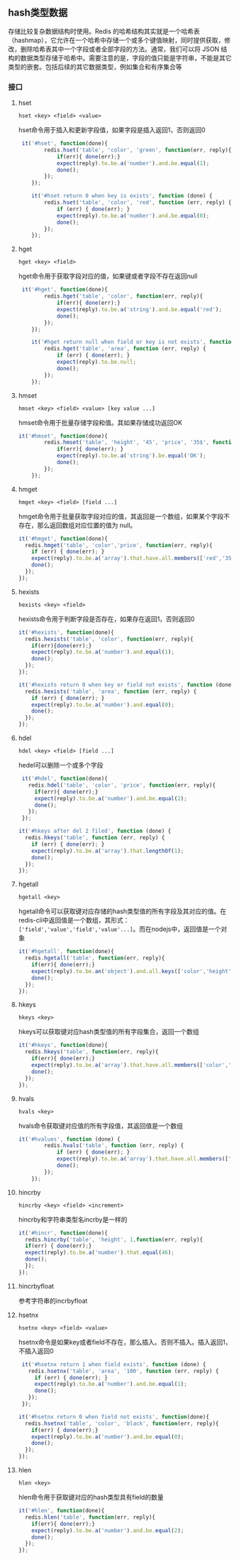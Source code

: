 ## hash类型数据

存储比较复杂数据结构时使用。Redis 的哈希结构其实就是一个哈希表（hashmap），它允许在一个哈希中存储一个或多个键值映射，同时提供获取，修改，删除哈希表其中一个字段或者全部字段的方法。通常，我们可以将 JSON 结构的数据类型存储于哈希中。需要注意的是，字段的值只能是字符串，不能是其它类型的嵌套。包括后续的其它数据类型，例如集合和有序集合等

### 接口

1. hset

   ```
   hset <key> <field> <value>
   ```

   hset命令用于插入和更新字段值，如果字段是插入返回1，否则返回0

   ```javascript
    it('#hset', function(done){
           redis.hset('table', 'color', 'green', function(err, reply){
               if(err){ done(err);}
               expect(reply).to.be.a('number').and.be.equal(1);
               done();
           });
       });
   
       it('#hset return 0 when key is exists', function (done) {
           redis.hset('table', 'color', 'red', function (err, reply) {
               if (err) { done(err); }
               expect(reply).to.be.a('number').and.be.equal(0);
               done();
           });
       });
   
   ```

   

2. hget

   ```shell
   hget <key> <field>
   ```

   hget命令用于获取字段对应的值，如果键或者字段不存在返回null

   ```javascript
    it('#hget', function(done){
           redis.hget('table', 'color', function(err, reply){
               if(err){ done(err);}
               expect(reply).to.be.a('string').and.be.equal('red');
               done();
           });
       });
   
       it('#hget return null when field or key is not exists', function (done) {
           redis.hget('table', 'area', function (err, reply) {
               if (err) { done(err); }
               expect(reply).to.be.null;
               done();
           });
       });
   ```

   

3. hmset

   ```shell
   hmset <key> <field> <value> [key value ...]
   ```

   hmset命令用于批量存储字段和值。其如果存储成功返回OK

   ```javascript
   it('#hmset', function(done){
           redis.hmset('table', 'height', '45', 'price', '35$', function(err, reply){
               if(err){ done(err); }
               expect(reply).to.be.a('string').be.equal('OK');
               done();
           });
       });
   ```

4. hmget

   ```shell
   hmget <key> <field> [field ...]
   ```

   hmget命令用于批量获取字段对应的值，其返回是一个数组，如果某个字段不存在，那么返回数组对应位置的值为 null。

   ```javascript
   it('#hmget', function(done){
     redis.hmget('table', 'color','price', function(err, reply){
       if (err) { done(err); }
       expect(reply).to.be.a('array').that.have.all.members(['red','35$']).and.be.lengthOf(2);
       done();
     });
   });
   ```

5. hexists

   ```shell
   hexists <key> <field>
   ```

   hexists命令用于判断字段是否存在，如果存在返回1，否则返回0

   ```javascript
   it('#hexists', function(done){
     redis.hexists('table', 'color', function(err, reply){
       if(err){done(err);}
       expect(reply).to.be.a('number').and.equal(1);
       done();
     });
   });
   
   it('#hexists return 0 when key or field not exists', function (done) {
     redis.hexists('table', 'area', function (err, reply) {
       if (err) { done(err); }
       expect(reply).to.be.a('number').and.equal(0);
       done();
     });
   });
   ```

   

6. hdel

   ```shell
   hdel <key> <field> [field ...]
   ```

   hedel可以删除一个或多个字段

   ```javascript
    it('#hdel', function(done){
      redis.hdel('table', 'color', 'price', function(err, reply){
        if(err){ done(err);}
        expect(reply).to.be.a('number').and.be.equal(2);
        done();
      });
    });
   
   it('#hkeys after del 2 filed', function (done) {
     redis.hkeys('table', function (err, reply) {
       if (err) { done(err); }
       expect(reply).to.be.a('array').that.lengthOf(1);
       done();
     });
   });
   ```

   

7. hgetall

   ```shell
   hgetall <key> 
   ```

   hgetall命令可以获取键对应存储的hash类型值的所有字段及其对应的值。在redis-cli中返回值是一个数组，其形式：`['field','value','field','value'...]`。而在nodejs中，返回值是一个对象

   ```javascript
   it('#hgetall', function(done){
     redis.hgetall('table', function(err, reply){
       if(err){ done(err);}
       expect(reply).to.be.an('object').and.all.keys(['color','height','price']);
       done();
     });
   });
   ```

   

8. hkeys

   ```shell
   hkeys <key>
   ```

   hkeys可以获取键对应hash类型值的所有字段集合，返回一个数组

   ```javascript
   it('#hkeys', function(done){
     redis.hkeys('table', function(err, reply){
       if(err){ done(err);}
       expect(reply).to.be.a('array').that.have.all.members(['color','height', 'price']);
       done();
     });
   });
   ```

9. hvals

   ```shell
   hvals <key>
   ```

   hvals命令获取键对应值的所有字段值，其返回值是一个数组

   ```javascript
   it('#hvalues', function (done) {
           redis.hvals('table', function (err, reply) {
               if (err) { done(err); }
               expect(reply).to.be.a('array').that.have.all.members(['red', '35$', '45']);
               done();
           });
       });
   ```

10. hincrby

    ```shell
    hincrby <key> <field> <increment>
    ```

    hincrby和字符串类型名incrby是一样的

    ```javascript
    it('#hincr', function(done){
      redis.hincrby('table', 'height', 1,function(err, reply){
      if(err) { done(err);}
      expect(reply).to.be.a('number').that.equal(46);
      done();
      });
    });
    ```

11. hincrbyfloat

    参考字符串的incrbyfloat

12. hsetnx

    ```shell
    hsetnx <key> <field> <value>
    ```

    hsetnx命令是如果key或者field不存在，那么插入。否则不插入。插入返回1， 不插入返回0

    ```javascript
     it('#hsetnx return 1 when field exists', function (done) {
       redis.hsetnx('table', 'area', '100', function (err, reply) {
         if (err) { done(err); }
         expect(reply).to.be.a('number').and.be.equal(1);
         done();
       });
     });
    
    it('#hsetnx return 0 when field not exists', function(done){
      redis.hsetnx('table', 'color', 'black', function(err, reply){
        if(err) { done(err);}
        expect(reply).to.be.a('number').and.be.equal(0);
        done();
      });
    });
    ```

13. hlen 

    ```shell
    hlen <key>
    ```

    hlen命令用于获取键对应的hash类型具有field的数量

    ```javascript
    it('#hlen', function(done){
      redis.hlen('table', function(err, reply){
        if(err){ done(err);}
        expect(reply).to.be.a('number').and.be.equal(2);
        done();
      });
    });
    ```

    